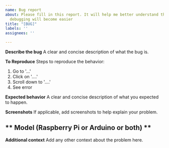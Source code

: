 ```yaml
---
name: Bug report
about: Please fill in this report. It will help me better understand the problem and
  debugging will become easier
title: "[BUG]"
labels: ''
assignees: ''

---
```


**Describe the bug**
A clear and concise description of what the bug is.

**To Reproduce**
Steps to reproduce the behavior:
1. Go to '...'
2. Click on '....'
3. Scroll down to '....'
4. See error

**Expected behavior**
A clear and concise description of what you expected to happen.

**Screenshots**
If applicable, add screenshots to help explain your problem.

** Model (Raspberry Pi or Arduino or both) **
 -

**Additional context**
Add any other context about the problem here.
